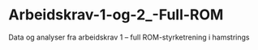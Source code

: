 # Arbeidskrav-1-og-2_-Full-ROM
Data og analyser fra arbeidskrav 1 – full ROM-styrketrening i hamstrings
